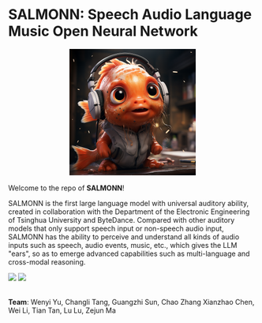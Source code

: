 # SALMONN: Speech Audio Language Music Open Neural Network
<div align=center><img src="resource/salmon.png" height="256px" width="256px"/></div>

Welcome to the repo of **SALMONN**!

SALMONN is the first large language model with universal auditory ability, created in collaboration with the Department of the Electronic Engineering of Tsinghua University and ByteDance. Compared with other auditory models that only support speech input or non-speech audio input, SALMONN has the ability to perceive and understand all kinds of audio inputs such as speech, audio events, music, etc., which gives the LLM "ears", so as to emerge advanced capabilities such as multi-language and cross-modal reasoning.

<div style='display:flex; gap: 0.25rem; '>
<a href='https://cf8f64dc98536f6102.gradio.live/'><img src='https://img.shields.io/badge/gradio-Demo-blue'></a>
<a href=''><img src='https://img.shields.io/badge/paper-PDF-green'></a>
</div>
<br />

**Team**: Wenyi Yu, Changli Tang, Guangzhi Sun, Chao Zhang
  Xianzhao Chen, Wei Li, Tian Tan, Lu Lu, Zejun Ma
